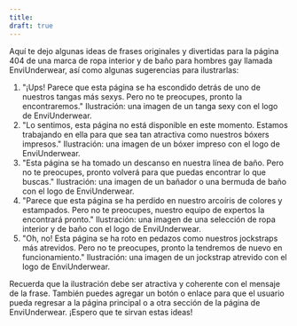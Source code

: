 ```yaml
---
title:
draft: true
---
```


Aquí te dejo algunas ideas de frases originales y divertidas para la página 404 de una marca de ropa interior y de baño para hombres gay llamada EnviUnderwear, así como algunas sugerencias para ilustrarlas:

1. "¡Ups! Parece que esta página se ha escondido detrás de uno de nuestros tangas más sexys. Pero no te preocupes, pronto la encontraremos." Ilustración: una imagen de un tanga sexy con el logo de EnviUnderwear.
2. "Lo sentimos, esta página no está disponible en este momento. Estamos trabajando en ella para que sea tan atractiva como nuestros bóxers impresos." Ilustración: una imagen de un bóxer impreso con el logo de EnviUnderwear.
3. "Esta página se ha tomado un descanso en nuestra línea de baño. Pero no te preocupes, pronto volverá para que puedas encontrar lo que buscas." Ilustración: una imagen de un bañador o una bermuda de baño con el logo de EnviUnderwear.
4. "Parece que esta página se ha perdido en nuestro arcoíris de colores y estampados. Pero no te preocupes, nuestro equipo de expertos la encontrará pronto." Ilustración: una imagen de una selección de ropa interior y de baño con el logo de EnviUnderwear.
5. "Oh, no! Esta página se ha roto en pedazos como nuestros jockstraps más atrevidos. Pero no te preocupes, pronto la tendremos de nuevo en funcionamiento." Ilustración: una imagen de un jockstrap atrevido con el logo de EnviUnderwear.

Recuerda que la ilustración debe ser atractiva y coherente con el mensaje de la frase. También puedes agregar un botón o enlace para que el usuario pueda regresar a la página principal o a otra sección de la página de EnviUnderwear. ¡Espero que te sirvan estas ideas!